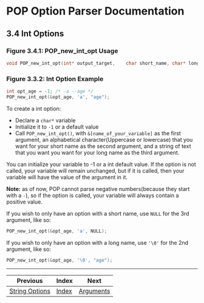 # POP Option Parser Documentation

## 3.4 Int Options

### **Figure 3.4.1: POP_new_int_opt Usage**
```c
void POP_new_int_opt(int* output_target,	char short_name, char* long_name);
```
### **Figure 3.3.2: Int Option Example**

```c
int opt_age = -1; /* -a --age */
POP_new_int_opt(&opt_age, 'a', "age");
```

To create a int option:
 - Declare a `char*` variable
 - Initialize it to `-1` or a default value
 - Call `POP_new_int_opt()`, with `&[name_of_your_variable]` as the first argument, an alphabetical character(Uppercase or lowercase) that you want for your short name as the second argument, and a string of text that you want you want for your long name as the third argument.

You can initialize your variable to -1 or a int default value. If the option is not called, your variable will remain unchanged, but if it is called, then your variable will have the value of the argument in it.

**Note:** as of now, POP cannot parse negative numbers(because they start with a `-`), so if the option is called, your variable will always contain a positive value.

If you wish to only have an option with a short name, use `NULL` for the 3rd argument, like so:
```c
POP_new_int_opt(&opt_age, 'a', NULL);
```
If you wish to only have an option with a long name, use `'\0'` for the 2nd argument, like so:
```c
POP_new_int_opt(&opt_age, '\0', "age");
```

---

Previous                                              | Index                  | Next
----------------------------------------------------- | ---------------------- | ------------------------
[String Options](../3.Basic_Use/3.3_String_Options.md) | [Index](../README.md)  | [Arguments](../3.Basic_Use/3.5_Arguments.md)
